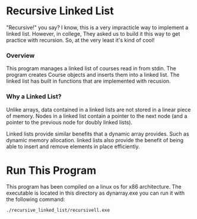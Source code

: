 # Recursive Linked List
"Recursive!" you say? I know, this is a very impracticle way to implement a linked list. However, in college, They asked us to build it this way to get practice with recursion. So, at the very least it's kind of cool!


### Overview 

This program manages a linked list of courses read in from stdin. The program creates Course objects and inserts them into a linked list. The linked list has built in functions that are implemented with recusion.

### Why a Linked List?

Unlike arrays, data contained in a linked lists are not stored in a linear piece of memory. Nodes in a linked list contain a pointer to the next node (and a pointer to the previous node for doubly linked lists). 

Linked lists provide similar benefits that a dynamic array provides. Such as dynamic memory allocation. linked lists also provide the benefit of being able to insert and remove elements in place efficiently.


# Run This Program
This program has been compiled on a linux os for x86 architecture. The executable is located in this directory as dynarray.exe you can run it with the following command:
```sh
./recursive_linked_list/recursivell.exe
```